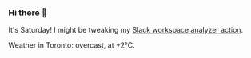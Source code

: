 ### Hi there :wave:

It's Saturday! I might be tweaking my [Slack workspace analyzer action](https://github.com/bewuethr/slack-analyzer).

Weather in Toronto: overcast, at +2°C.
